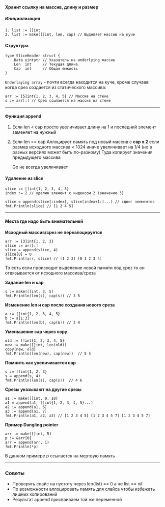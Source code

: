 
**Хранит ссылку на массив, длину и размер**
##### Инициализация
```
1. list := []int
2. list := make([]int, len, cap) // Выделяет массив на куче
```

#### Структура

```
type SliceHeader struct {
    Data uintptr // Указатель на underlying массив
    Len  int     // Текущая длина
    Cap  int     // Общая емкость
}
```

`Underlaying array` - почти всегда находится на куче, кроме случаев когда срез создается из статического массива:

```
arr := [5]int{1, 2, 3, 4, 5} // Массив на стеке 
s := arr[:] // Срез ссылается на массив на стеке
```

---

#### Функция append

1. Если len < cap
   просто увеличивает длину на 1 и последний элемент заменяет на нужный
2. Если len == cap
   Аллоцирует память под новый массив с **cap x 2** если размер исходного массива < 1024 иначе увеличивает на 1/4 (но в разных версиях может быть по-разному) 
   Туда копирует значения предыдущего массива

	Go не всегда увеличивает 
#### Удаление из slice

```
slice := []int{1, 2, 3, 4, 5}
index := 2 // удалим элемент с индексом 2 (значение 3)

slice = append(slice[:index], slice[index+1:]...) // сдвиг элементов
fmt.Println(slice) // [1 2 4 5]
```


---

#### Места где надо быть внимательней

**Исходный массив/срез не переалоцируется** 

```
arr := [3]int{1, 2, 3}
slice := arr[:]
slice = append(slice, 4)
slice[0] = 0
fmt.Print(arr, slice) // [1 2 3] [0 1 2 3 4]
```

То есть если происходит выделение новой памяти под срез то он отвязывается от исходного массива/среза


**Задание len и cap**

```
s := make([]int, 3, 5)
fmt.Println(len(s), cap(s)) // 3 5
```

**Изменение len и cap после создания нового среза**

```
a := []int{1, 2, 3, 4, 5}
b := a[1:3]
fmt.Println(len(b), cap(b)) // 2 4
```

**Уменьшение cap через copy**

```
old := []int{1, 2, 3, 4, 5}
new := make([]int, len(old))
copy(new, old)
fmt.Println(len(new), cap(new))  // 5 5
```

**Помнить как увеличивается cap**

```
s := []int{1, 2, 3}
s = append(s, 4)
fmt.Println(len(s), cap(s))  // 4 6
```

**Срезы указывают на другие срезы**

```
a1 := make([]int, 0, 10)
a1 = append(a1, []int{1, 2, 3, 4, 5}...)
a2 := append(a1, 6)
a3 := append(a1, 7)
fmt.Println(a1, a2, a3) // [1 2 3 4 5] [1 2 3 4 5 7] [1 2 3 4 5 7]
```

**Пример Dangling pointer**

```
arr := make([]int, 5)  
p := &arr[0]  
arr = append(arr, 1)  
fmt.Println(*p)
```

В данном примере p ссылается на мертвую память

---

### Советы

- Проверять слайс на пустоту через len(list) == 0 а не list == nil
- По возможности аллоцировать память для слайса чтобы избежать лишних копирований
- Результат append присваиваем той же переменной